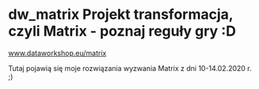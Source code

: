 # dw_matrix Projekt transformacja, czyli Matrix - poznaj reguły gry :D

www.dataworkshop.eu/matrix 

Tutaj pojawią się moje rozwiązania wyzwania Matrix z dni 10-14.02.2020 r. ;) 
